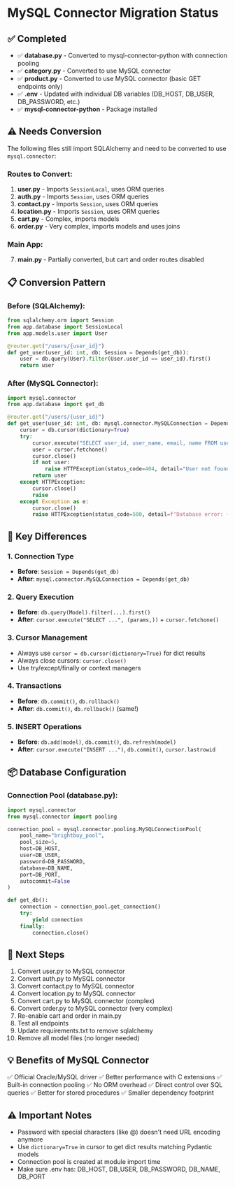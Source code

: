 # MySQL Connector Migration Status

## ✅ Completed

- ✅ **database.py** - Converted to mysql-connector-python with connection pooling
- ✅ **category.py** - Converted to use MySQL connector
- ✅ **product.py** - Converted to use MySQL connector (basic GET endpoints only)
- ✅ **.env** - Updated with individual DB variables (DB_HOST, DB_USER, DB_PASSWORD, etc.)
- ✅ **mysql-connector-python** - Package installed

## ⚠️ Needs Conversion

The following files still import SQLAlchemy and need to be converted to use `mysql.connector`:

### Routes to Convert:

1. **user.py** - Imports `SessionLocal`, uses ORM queries
2. **auth.py** - Imports `Session`, uses ORM queries
3. **contact.py** - Imports `Session`, uses ORM queries
4. **location.py** - Imports `Session`, uses ORM queries
5. **cart.py** - Complex, imports models
6. **order.py** - Very complex, imports models and uses joins

### Main App:

7. **main.py** - Partially converted, but cart and order routes disabled

## 📋 Conversion Pattern

### Before (SQLAlchemy):

```python
from sqlalchemy.orm import Session
from app.database import SessionLocal
from app.models.user import User

@router.get("/users/{user_id}")
def get_user(user_id: int, db: Session = Depends(get_db)):
    user = db.query(User).filter(User.user_id == user_id).first()
    return user
```

### After (MySQL Connector):

```python
import mysql.connector
from app.database import get_db

@router.get("/users/{user_id}")
def get_user(user_id: int, db: mysql.connector.MySQLConnection = Depends(get_db)):
    cursor = db.cursor(dictionary=True)
    try:
        cursor.execute("SELECT user_id, user_name, email, name FROM user WHERE user_id = %s", (user_id,))
        user = cursor.fetchone()
        cursor.close()
        if not user:
            raise HTTPException(status_code=404, detail="User not found")
        return user
    except HTTPException:
        cursor.close()
        raise
    except Exception as e:
        cursor.close()
        raise HTTPException(status_code=500, detail=f"Database error: {str(e)}")
```

## 🔑 Key Differences

### 1. Connection Type

- **Before**: `Session = Depends(get_db)`
- **After**: `mysql.connector.MySQLConnection = Depends(get_db)`

### 2. Query Execution

- **Before**: `db.query(Model).filter(...).first()`
- **After**: `cursor.execute("SELECT ...", (params,))` + `cursor.fetchone()`

### 3. Cursor Management

- Always use `cursor = db.cursor(dictionary=True)` for dict results
- Always close cursors: `cursor.close()`
- Use try/except/finally or context managers

### 4. Transactions

- **Before**: `db.commit()`, `db.rollback()`
- **After**: `db.commit()`, `db.rollback()` (same!)

### 5. INSERT Operations

- **Before**: `db.add(model)`, `db.commit()`, `db.refresh(model)`
- **After**: `cursor.execute("INSERT ...")`, `db.commit()`, `cursor.lastrowid`

## 📦 Database Configuration

### Connection Pool (database.py):

```python
import mysql.connector
from mysql.connector import pooling

connection_pool = mysql.connector.pooling.MySQLConnectionPool(
    pool_name="brightbuy_pool",
    pool_size=5,
    host=DB_HOST,
    user=DB_USER,
    password=DB_PASSWORD,
    database=DB_NAME,
    port=DB_PORT,
    autocommit=False
)

def get_db():
    connection = connection_pool.get_connection()
    try:
        yield connection
    finally:
        connection.close()
```

## 🚀 Next Steps

1. Convert user.py to MySQL connector
2. Convert auth.py to MySQL connector
3. Convert contact.py to MySQL connector
4. Convert location.py to MySQL connector
5. Convert cart.py to MySQL connector (complex)
6. Convert order.py to MySQL connector (very complex)
7. Re-enable cart and order in main.py
8. Test all endpoints
9. Update requirements.txt to remove sqlalchemy
10. Remove all model files (no longer needed)

## 💡 Benefits of MySQL Connector

✅ Official Oracle/MySQL driver
✅ Better performance with C extensions
✅ Built-in connection pooling
✅ No ORM overhead
✅ Direct control over SQL queries
✅ Better for stored procedures
✅ Smaller dependency footprint

## ⚠️ Important Notes

- Password with special characters (like @) doesn't need URL encoding anymore
- Use `dictionary=True` in cursor to get dict results matching Pydantic models
- Connection pool is created at module import time
- Make sure .env has: DB_HOST, DB_USER, DB_PASSWORD, DB_NAME, DB_PORT
